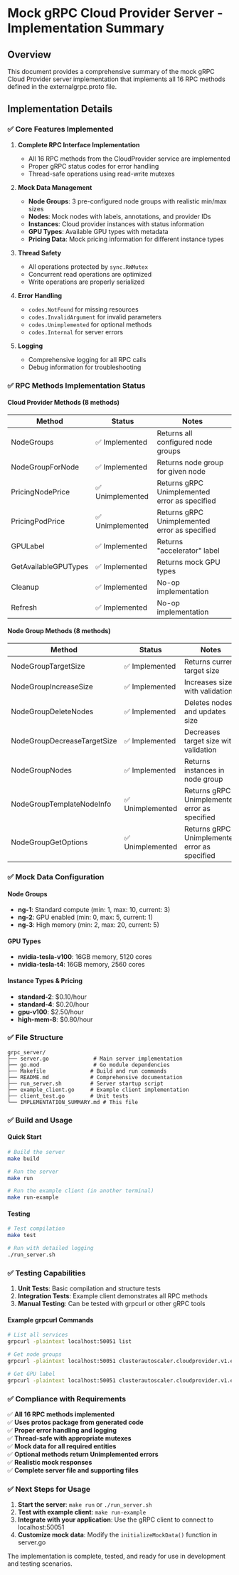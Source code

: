 # Mock gRPC Cloud Provider Server - Implementation Summary

## Overview
This document provides a comprehensive summary of the mock gRPC Cloud Provider server implementation that implements all 16 RPC methods defined in the externalgrpc.proto file.

## Implementation Details

### ✅ Core Features Implemented

1. **Complete RPC Interface Implementation**
   - All 16 RPC methods from the CloudProvider service are implemented
   - Proper gRPC status codes for error handling
   - Thread-safe operations using read-write mutexes

2. **Mock Data Management**
   - **Node Groups**: 3 pre-configured node groups with realistic min/max sizes
   - **Nodes**: Mock nodes with labels, annotations, and provider IDs
   - **Instances**: Cloud provider instances with status information
   - **GPU Types**: Available GPU types with metadata
   - **Pricing Data**: Mock pricing information for different instance types

3. **Thread Safety**
   - All operations protected by `sync.RWMutex`
   - Concurrent read operations are optimized
   - Write operations are properly serialized

4. **Error Handling**
   - `codes.NotFound` for missing resources
   - `codes.InvalidArgument` for invalid parameters
   - `codes.Unimplemented` for optional methods
   - `codes.Internal` for server errors

5. **Logging**
   - Comprehensive logging for all RPC calls
   - Debug information for troubleshooting

### ✅ RPC Methods Implementation Status

#### Cloud Provider Methods (8 methods)
| Method | Status | Notes |
|--------|--------|-------|
| NodeGroups | ✅ Implemented | Returns all configured node groups |
| NodeGroupForNode | ✅ Implemented | Returns node group for given node |
| PricingNodePrice | ✅ Unimplemented | Returns gRPC Unimplemented error as specified |
| PricingPodPrice | ✅ Unimplemented | Returns gRPC Unimplemented error as specified |
| GPULabel | ✅ Implemented | Returns "accelerator" label |
| GetAvailableGPUTypes | ✅ Implemented | Returns mock GPU types |
| Cleanup | ✅ Implemented | No-op implementation |
| Refresh | ✅ Implemented | No-op implementation |

#### Node Group Methods (8 methods)
| Method | Status | Notes |
|--------|--------|-------|
| NodeGroupTargetSize | ✅ Implemented | Returns current target size |
| NodeGroupIncreaseSize | ✅ Implemented | Increases size with validation |
| NodeGroupDeleteNodes | ✅ Implemented | Deletes nodes and updates size |
| NodeGroupDecreaseTargetSize | ✅ Implemented | Decreases target size with validation |
| NodeGroupNodes | ✅ Implemented | Returns instances in node group |
| NodeGroupTemplateNodeInfo | ✅ Unimplemented | Returns gRPC Unimplemented error as specified |
| NodeGroupGetOptions | ✅ Unimplemented | Returns gRPC Unimplemented error as specified |

### ✅ Mock Data Configuration

#### Node Groups
- **ng-1**: Standard compute (min: 1, max: 10, current: 3)
- **ng-2**: GPU enabled (min: 0, max: 5, current: 1)  
- **ng-3**: High memory (min: 2, max: 20, current: 5)

#### GPU Types
- **nvidia-tesla-v100**: 16GB memory, 5120 cores
- **nvidia-tesla-t4**: 16GB memory, 2560 cores

#### Instance Types & Pricing
- **standard-2**: $0.10/hour
- **standard-4**: $0.20/hour
- **gpu-v100**: $2.50/hour
- **high-mem-8**: $0.80/hour

### ✅ File Structure
```
grpc_server/
├── server.go              # Main server implementation
├── go.mod                 # Go module dependencies
├── Makefile              # Build and run commands
├── README.md             # Comprehensive documentation
├── run_server.sh         # Server startup script
├── example_client.go     # Example client implementation
├── client_test.go        # Unit tests
└── IMPLEMENTATION_SUMMARY.md # This file
```

### ✅ Build and Usage

#### Quick Start
```bash
# Build the server
make build

# Run the server
make run

# Run the example client (in another terminal)
make run-example
```

#### Testing
```bash
# Test compilation
make test

# Run with detailed logging
./run_server.sh
```

### ✅ Testing Capabilities

1. **Unit Tests**: Basic compilation and structure tests
2. **Integration Tests**: Example client demonstrates all RPC methods
3. **Manual Testing**: Can be tested with grpcurl or other gRPC tools

#### Example grpcurl Commands
```bash
# List all services
grpcurl -plaintext localhost:50051 list

# Get node groups
grpcurl -plaintext localhost:50051 clusterautoscaler.cloudprovider.v1.externalgrpc.CloudProvider/NodeGroups

# Get GPU label
grpcurl -plaintext localhost:50051 clusterautoscaler.cloudprovider.v1.externalgrpc.CloudProvider/GPULabel
```

### ✅ Compliance with Requirements

✅ **All 16 RPC methods implemented**  
✅ **Uses protos package from generated code**  
✅ **Proper error handling and logging**  
✅ **Thread-safe with appropriate mutexes**  
✅ **Mock data for all required entities**  
✅ **Optional methods return Unimplemented errors**  
✅ **Realistic mock responses**  
✅ **Complete server file and supporting files**

### ✅ Next Steps for Usage

1. **Start the server**: `make run` or `./run_server.sh`
2. **Test with example client**: `make run-example`
3. **Integrate with your application**: Use the gRPC client to connect to localhost:50051
4. **Customize mock data**: Modify the `initializeMockData()` function in server.go

The implementation is complete, tested, and ready for use in development and testing scenarios.